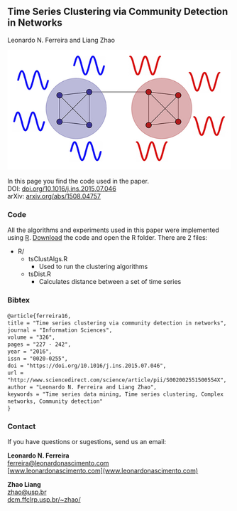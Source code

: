 ## Time Series Clustering via Community Detection in Networks<br>
Leonardo N. Ferreira and Liang Zhao

![Time Series Clusteing with networks](figs/ts_clust.jpg)

In this page you find the code used in the paper.  
DOI: [doi.org/10.1016/j.ins.2015.07.046](http://doi.org/10.1016/j.ins.2015.07.046)  
arXiv: [arxiv.org/abs/1508.04757](http://arxiv.org/abs/1508.04757)

### Code

All the algorithms and experiments used in this paper were implemented using [R](https://www.r-project.org/). [Download](https://github.com/lnferreira/time_series_clustering_via_community_detection/zipball/gh-pages) the code and open the R folder. There are 2 files:

* R/
   * tsClustAlgs.R
      - Used to run the clustering algorithms
   * tsDist.R 
      - Calculates distance between a set of time series
      
### Bibtex

```
@article{ferreira16,
title = "Time series clustering via community detection in networks",
journal = "Information Sciences",
volume = "326",
pages = "227 - 242",
year = "2016",
issn = "0020-0255",
doi = "https://doi.org/10.1016/j.ins.2015.07.046",
url = "http://www.sciencedirect.com/science/article/pii/S002002551500554X",
author = "Leonardo N. Ferreira and Liang Zhao",
keywords = "Time series data mining, Time series clustering, Complex networks, Community detection"
}
```

### Contact

If you have questions or sugestions, send us an email:

**Leonardo N. Ferreira**<br>
[ferreira@leonardonascimento.com](ferreira@leonardonascimento.com)<br>
[www.leonardonascimento.com](www.leonardonascimento.com)

**Zhao Liang**<br>
[zhao@usp.br](zhao@usp.br)<br>
[dcm.ffclrp.usp.br/~zhao/](dcm.ffclrp.usp.br/~zhao/)
